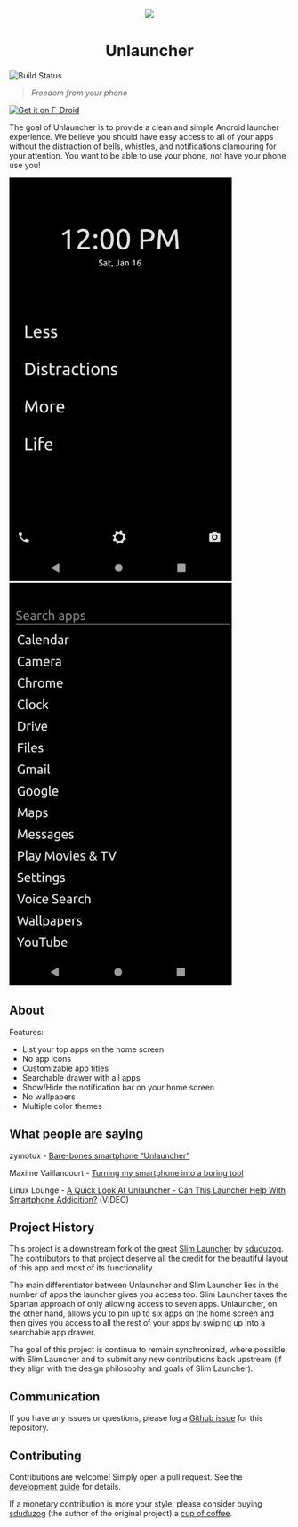 <p align="center">
  <img src="docs/assets/unlauncher-logo.png">
</p>

<h1 align="center">
  Unlauncher
</h1>

![Build Status](https://github.com/jkuester/unlauncher/workflows/Android%20Master%20Branch%20CI/badge.svg)

> _Freedom from your phone_

[<img src="https://f-droid.org/badge/get-it-on.png"
     alt="Get it on F-Droid"
     height="80">](https://f-droid.org/packages/com.jkuester.unlauncher/)

The goal of Unlauncher is to provide a clean and simple Android launcher experience. We believe you should have easy access to all of your apps without the distraction of bells, whistles, and notifications clamouring for your attention. You want to be able to use your phone, not have your phone use you!

<p float="left">
  <img height="724" width="400" src="docs/assets/home-screen-1.png">
  <img height="724" width="400" src="docs/assets/home-screen-2.png">
</p>

## About

Features:

- List your top apps on the home screen
- No app icons
- Customizable app titles
- Searchable drawer with all apps
- Show/Hide the notification bar on your home screen
- No wallpapers
- Multiple color themes

## What people are saying

<!-- 2020-11-13 -->
zymotux - [Bare-bones smartphone “Unlauncher”](https://write.as/zymotux/bare-bones-smartphone-unlauncher)

<!-- 2020-11-03 -->
Maxime Vaillancourt - [Turning my smartphone into a boring tool](https://maximevaillancourt.com/blog/turning-my-smartphone-into-a-boring-tool)

<!-- 2020-08-29 -->
Linux Lounge - [A Quick Look At Unlauncher - Can This Launcher Help With Smartphone Addicition?](https://odysee.com/@LinuxLounge:b/a-quick-look-at-unlauncher-can-this) (VIDEO)

## Project History

This project is a downstream fork of the great [Slim Launcher](https://github.com/sduduzog/slim-launcher) by [sduduzog](https://github.com/sduduzog). The contributors to that project deserve all the credit for the beautiful layout of this app and most of its functionality.

The main differentiator between Unlauncher and Slim Launcher lies in the number of apps the launcher gives you access too.  Slim Launcher takes the Spartan approach of only allowing access to seven apps. Unlauncher, on the other hand, allows you to pin up to six apps on the home screen and then gives you access to all the rest of your apps by swiping up into a searchable app drawer.

The goal of this project is continue to remain synchronized, where possible, with Slim Launcher and to submit any new contributions back upstream (if they align with the design philosophy and goals of Slim Launcher).

## Communication

If you have any issues or questions, please log a [Github issue](https://github.com/jkuester/unlauncher/issues) for this repository.

## Contributing

Contributions are welcome! Simply open a pull request. See the [development guide](./DEVELOPMENT.md) for details.

If a monetary contribution is more your style, please consider buying [sduduzog](https://github.com/sduduzog) (the author of the original project) a [cup of coffee](https://buymeacoff.ee/sduduzog).
